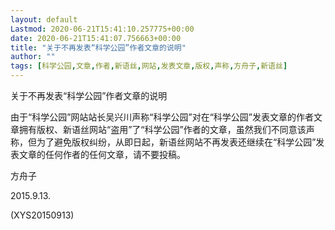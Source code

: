 ```yaml
---
layout: default
Lastmod: 2020-06-21T15:41:10.257775+00:00
date: 2020-06-21T15:41:07.756663+00:00
title: "关于不再发表“科学公园”作者文章的说明"
author: ""
tags: [科学公园,文章,作者,新语丝,网站,发表文章,版权,声称,方舟子,新语丝]
---
```


关于不再发表“科学公园”作者文章的说明

由于“科学公园”网站站长吴兴川声称“科学公园”对在“科学公园”发表文章的作者文章拥有版权、新语丝网站“盗用”了“科学公园”作者的文章，虽然我们不同意该声称，但为了避免版权纠纷，从即日起，新语丝网站不再发表还继续在“科学公园”发表文章的任何作者的任何文章，请不要投稿。

方舟子

2015.9.13.

(XYS20150913)

